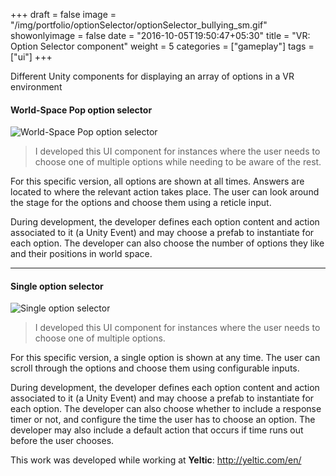 +++
draft = false
image = "/img/portfolio/optionSelector/optionSelector_bullying_sm.gif"
showonlyimage = false
date = "2016-10-05T19:50:47+05:30"
title = "VR: Option Selector component"
weight = 5
categories = ["gameplay"]
tags = ["ui"]
+++

Different Unity components for displaying an array of options in a VR environment

<!--more-->

#### World-Space Pop option selector

![World-Space Pop option selector][2]

> I developed this UI component for instances where the user needs to choose one of multiple options while needing to be aware of the rest. 

For this specific version, all options are shown at all times. Answers are located to where the relevant action takes place. The user can look around the stage for the options and choose them using a reticle input. 

During development, the developer defines each option content and action associated to it (a Unity Event) and may choose a prefab to instantiate for each option. The developer can also choose the number of options they like and their positions in world space.

***

#### Single option selector

![Single option selector][1]

> I developed this UI component for instances where the user needs to choose one of multiple options. 

For this specific version, a single option is shown at any time. The user can scroll through the options and choose them using configurable inputs. 

During development, the developer defines each option content and action associated to it (a Unity Event) and may choose a prefab to instantiate for each option. The developer can also choose whether to include a response timer or not, and configure the time the user has to choose an option. The developer may also include a default action that occurs if time runs out before the user chooses.

This work was developed while working at **Yeltic**: http://yeltic.com/en/

[1]: /img/portfolio/optionSelector/SingleOptionSelector.gif#center-resize "Single option selector"
[2]: /img/portfolio/optionSelector/optionSelector_bullying.gif#center-resize "World-space option selector"